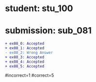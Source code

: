 # student: stu_100
# submission: sub_081

```diff
+ ex08_0: Accepted
+ ex08_1: Accepted
- ex08_2: Wrong Answer
+ ex08_3: Accepted
+ ex08_4: Accepted
+ ex08_5: Accepted
```
#incorrect=1
#correct=5
